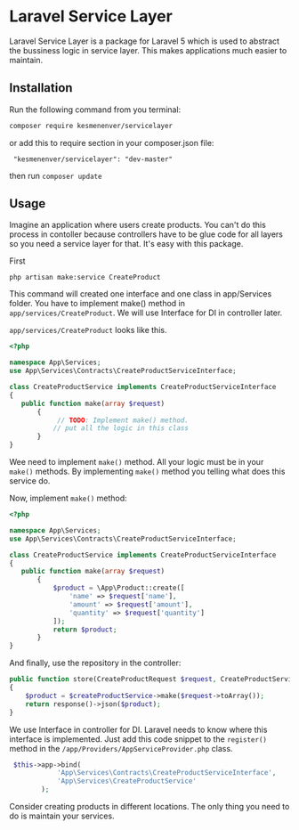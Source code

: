 # Laravel Service Layer
Laravel Service Layer is a package for Laravel 5 which is used to abstract the bussiness logic in service layer. This makes applications much easier to maintain.

## Installation

Run the following command from you terminal:


 ```bash
composer require kesmenenver/servicelayer
 ```

or add this to require section in your composer.json file:

 ```
  "kesmenenver/servicelayer": "dev-master"
 ```

then run ```composer update```

## Usage

Imagine an application where users create products. You can't do this process in contoller because controllers have to be glue code for all layers so you need a service layer for that. It's easy with this package.

First 
```
php artisan make:service CreateProduct
 ```
 
 This command will created one interface and one class in app/Services folder. You have to implement make() method in ```app/services/CreateProduct```. We will use Interface for DI in controller later.
 
 ```app/services/CreateProduct``` looks like this.
 ```php
<?php

namespace App\Services;
use App\Services\Contracts\CreateProductServiceInterface;

class CreateProductService implements CreateProductServiceInterface
{
    public function make(array $request)
        {
             // TODO: Implement make() method.
            // put all the logic in this class
        }
}
```

Wee need to implement ```make()``` method. All your logic must be in your ```make()``` methods. 
By implementing ```make()``` method you telling  what does this service do.

Now, implement ```make()``` method:
 ```php
<?php

namespace App\Services;
use App\Services\Contracts\CreateProductServiceInterface;

class CreateProductService implements CreateProductServiceInterface
{
    public function make(array $request)
        {
            $product = \App\Product::create([
                'name' => $request['name'],
                'amount' => $request['amount'],
                'quantity' => $request['quantity']
            ]);
            return $product;
        }
}
```

And finally, use the repository in the controller:

```php
public function store(CreateProductRequest $request, CreateProductServiceInterface $createProductService)
{
    $product = $createProductService->make($request->toArray());
    return response()->json($product);
}
```
We use Interface in controller for DI. Laravel needs to know where this interface is implemented. Just add this code snippet to the ```register()``` method in the ```/app/Providers/AppServiceProvider.php``` class.

```php
 $this->app->bind(
            'App\Services\Contracts\CreateProductServiceInterface',
            'App\Services\CreateProductService'
        );
```

Consider creating products in different locations. The only thing you need to do is maintain your services.

